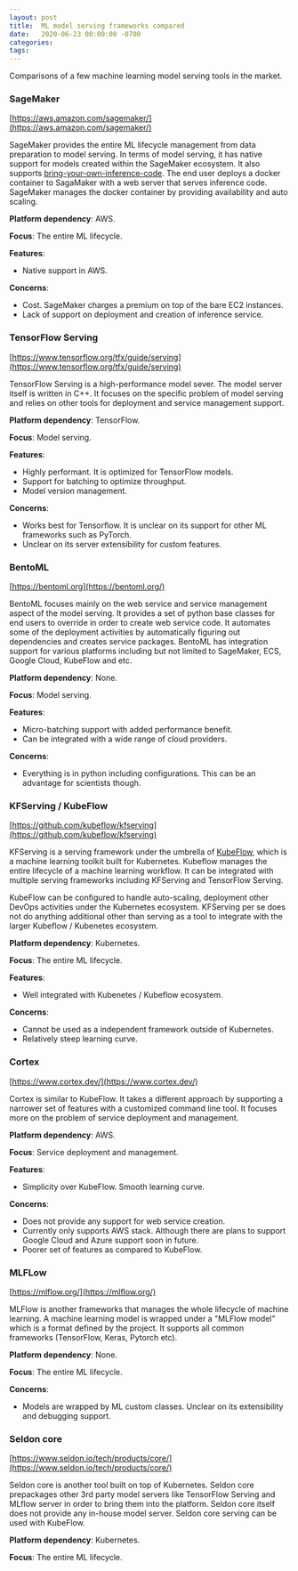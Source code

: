 ```yaml
---
layout: post
title:  ML model serving frameworks compared
date:   2020-06-23 00:00:00 -0700
categories:
tags:
---
```


Comparisons of a few machine learning model serving tools in the market.

### SageMaker

[https://aws.amazon.com/sagemaker/](https://aws.amazon.com/sagemaker/)

SageMaker provides the entire ML lifecycle management from data preparation to model serving. In terms of model serving, it has native support for models created within the SageMaker ecosystem. It also supports [bring-your-own-inference-code](https://docs.aws.amazon.com/sagemaker/latest/dg/your-algorithms-inference-code.html). The end user deploys a docker container to SagaMaker with a web server that serves inference code. SageMaker manages the docker container by providing availability and auto scaling.

**Platform dependency**: AWS.

**Focus**: The entire ML lifecycle.

**Features**:

- Native support in AWS.

**Concerns**:

- Cost. SageMaker charges a premium on top of the bare EC2 instances.
- Lack of support on deployment and creation of inference service.

### TensorFlow Serving

[https://www.tensorflow.org/tfx/guide/serving](https://www.tensorflow.org/tfx/guide/serving)

TensorFlow Serving is a high-performance model sever. The model server itself is written in C++. It focuses on the specific problem of model serving and relies on other tools for deployment and service management support.

**Platform dependency**: TensorFlow.

**Focus**: Model serving.

**Features**:

- Highly performant. It is optimized for TensorFlow models.
- Support for batching to optimize throughput.
- Model version management.

**Concerns**:

- Works best for Tensorflow. It is unclear on its support for other ML frameworks such as PyTorch.
- Unclear on its server extensibility for custom features.

### BentoML

[https://bentoml.org](https://bentoml.org/)

BentoML focuses mainly on the web service and service management aspect of the model serving. It provides a set of python base classes for end users to override in order to create web service code. It automates some of the deployment activities by automatically figuring out dependencies and creates service packages. BentoML has integration support for various platforms including but not limited to SageMaker, ECS, Google Cloud, KubeFlow and etc.

**Platform dependency**: None.

**Focus**: Model serving.

**Features**:

- Micro-batching support with added performance benefit.
- Can be integrated with a wide range of cloud providers.

**Concerns**:

- Everything is in python including configurations. This can be an advantage for scientists though.

### KFServing / KubeFlow

[https://github.com/kubeflow/kfserving](https://github.com/kubeflow/kfserving)

KFServing is a serving framework under the umbrella of [KubeFlow](https://www.kubeflow.org/), which is a machine learning toolkit built for Kubernetes. Kubeflow manages the entire lifecycle of a machine learning workflow. It can be integrated with multiple serving frameworks including KFServing and TensorFlow Serving.

KubeFlow can be configured to handle auto-scaling, deployment other DevOps activities under the Kubernetes ecosystem. KFServing per se does not do anything additional other than serving as a tool to integrate with the larger Kubeflow / Kubenetes  ecosystem.

**Platform dependency**: Kubernetes.

**Focus**: The entire ML lifecycle.

**Features**:

- Well integrated with Kubenetes / Kubeflow ecosystem.

**Concerns**:

- Cannot be used as a independent framework outside of Kubernetes.
- Relatively steep learning curve.

### Cortex

[https://www.cortex.dev/](https://www.cortex.dev/)

Cortex is similar to KubeFlow. It takes a different approach by supporting a narrower set of features with a customized command line tool. It focuses more on the problem of service deployment and management.

**Platform dependency**: AWS.

**Focus**: Service deployment and management.

**Features**:

- Simplicity over KubeFlow. Smooth learning curve.

**Concerns**:

- Does not provide any support for web service creation.
- Currently only supports AWS stack. Although there are plans to support Google Cloud and Azure support soon in future.
- Poorer set of features as compared to KubeFlow.

### MLFLow

[https://mlflow.org/](https://mlflow.org/)

MLFlow is another frameworks that manages the whole lifecycle of machine learning. A machine learning model is wrapped under a "MLFlow model" which is a format defined by the project. It supports all common frameworks (TensorFlow, Keras, Pytorch etc).

**Platform dependency**: None.

**Focus**: The entire ML lifecycle.

**Concerns**:

- Models are wrapped by ML custom classes. Unclear on its extensibility and debugging support.

### Seldon core

[https://www.seldon.io/tech/products/core/](https://www.seldon.io/tech/products/core/)

Seldon core is another tool built on top of Kubernetes. Seldon core prepackages other 3rd party model servers like TensorFlow Serving and MLflow server in order to bring them into the platform. Seldon core itself does not provide any in-house model server. Seldon core serving can be used with KubeFlow.

**Platform dependency**: Kubernetes.

**Focus**: The entire ML lifecycle.